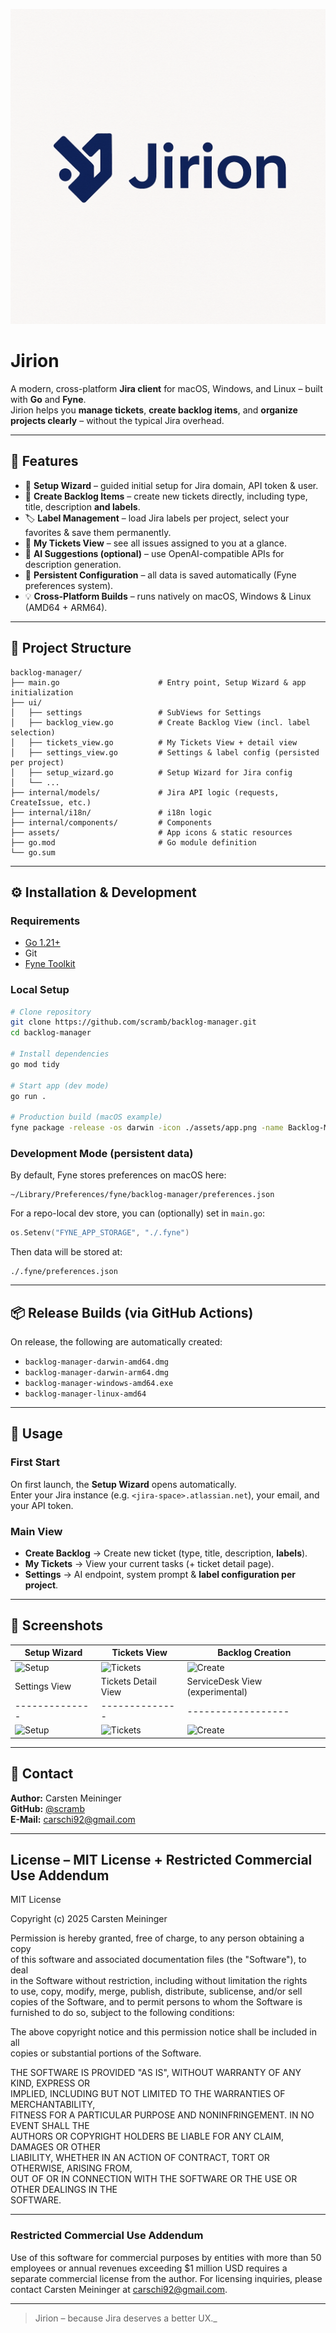 <p align="center">
  <img src="https://github.com/scramb/Jirion/blob/main/assets/logo.png?raw=true" alt="Jirion Logo"/>
</p>

# Jirion

A modern, cross-platform **Jira client** for macOS, Windows, and Linux – built with **Go** and **Fyne**.  
Jirion helps you **manage tickets**, **create backlog items**, and **organize projects clearly** – without the typical Jira overhead.

---

## 🚀 Features

- 🧙 **Setup Wizard** – guided initial setup for Jira domain, API token & user.
- 🧱 **Create Backlog Items** – create new tickets directly, including type, title, description **and labels**.
- 🏷️ **Label Management** – load Jira labels per project, select your favorites & save them permanently.
- 🔄 **My Tickets View** – see all issues assigned to you at a glance.
- 🤖 **AI Suggestions (optional)** – use OpenAI-compatible APIs for description generation.
- 💾 **Persistent Configuration** – all data is saved automatically (Fyne preferences system).
- 💡 **Cross-Platform Builds** – runs natively on macOS, Windows & Linux (AMD64 + ARM64).

---

## 🧩 Project Structure

```
backlog-manager/
├── main.go                      # Entry point, Setup Wizard & app initialization
├── ui/
│   ├── settings                 # SubViews for Settings
│   ├── backlog_view.go          # Create Backlog View (incl. label selection)
│   ├── tickets_view.go          # My Tickets View + detail view
│   ├── settings_view.go         # Settings & label config (persisted per project)
│   ├── setup_wizard.go          # Setup Wizard for Jira config
│   └── ...
├── internal/models/             # Jira API logic (requests, CreateIssue, etc.)
├── internal/i18n/               # i18n logic
├── internal/components/         # Components 
├── assets/                      # App icons & static resources
├── go.mod                       # Go module definition
└── go.sum
```

---

## ⚙️ Installation & Development

### Requirements
- [Go 1.21+](https://go.dev/dl/)
- Git
- [Fyne Toolkit](https://developer.fyne.io/)

### Local Setup
```bash
# Clone repository
git clone https://github.com/scramb/backlog-manager.git
cd backlog-manager

# Install dependencies
go mod tidy

# Start app (dev mode)
go run .

# Production build (macOS example)
fyne package -release -os darwin -icon ./assets/app.png -name Backlog-Manager -app-id com.scramb.backlog-manager
```

### Development Mode (persistent data)
By default, Fyne stores preferences on macOS here:
```
~/Library/Preferences/fyne/backlog-manager/preferences.json
```
For a repo-local dev store, you can (optionally) set in `main.go`:
```go
os.Setenv("FYNE_APP_STORAGE", "./.fyne")
```
Then data will be stored at:
```
./.fyne/preferences.json
```

---

## 📦 Release Builds (via GitHub Actions)

On release, the following are automatically created:
- `backlog-manager-darwin-amd64.dmg`
- `backlog-manager-darwin-arm64.dmg`
- `backlog-manager-windows-amd64.exe`
- `backlog-manager-linux-amd64`

---

## 🧠 Usage

### First Start
On first launch, the **Setup Wizard** opens automatically.  
Enter your Jira instance (e.g. `<jira-space>.atlassian.net`), your email, and your API token.

### Main View
- **Create Backlog** → Create new ticket (type, title, description, **labels**).
- **My Tickets** → View your current tasks (+ ticket detail page).
- **Settings** → AI endpoint, system prompt & **label configuration per project**.

---

## 📸 Screenshots 

| Setup Wizard | Tickets View | Backlog Creation |
|--------------|--------------|------------------|
| ![Setup](https://i.ibb.co/FkmzzM8G/Bildschirmfoto-2025-10-24-um-23-32-05.png) | ![Tickets](https://i.ibb.co/Yn9GD2t/Bildschirmfoto-2025-10-24-um-23-21-35.png) | ![Create](https://i.ibb.co/q3sZ5S2H/Bildschirmfoto-2025-10-24-um-23-21-29.png) |
| Settings View | Tickets Detail View | ServiceDesk View (experimental) |
|--------------|--------------|------------------|
| ![Setup](https://i.ibb.co/spcTn9xp/Bildschirmfoto-2025-10-31-um-08-09-55.png) | ![Tickets](https://i.ibb.co/WpDQzy9y/Bildschirmfoto-2025-10-31-um-08-12-00.png) | ![Create](https://i.ibb.co/tTT6MHVM/Bildschirmfoto-2025-10-31-um-08-09-17.png) |
---

## 💬 Contact

**Author:** Carsten Meininger  
**GitHub:** [@scramb](https://github.com/scramb)  
**E-Mail:** carschi92@gmail.com

---

## License – MIT License + Restricted Commercial Use Addendum

MIT License

Copyright (c) 2025 Carsten Meininger

Permission is hereby granted, free of charge, to any person obtaining a copy  
of this software and associated documentation files (the "Software"), to deal  
in the Software without restriction, including without limitation the rights  
to use, copy, modify, merge, publish, distribute, sublicense, and/or sell  
copies of the Software, and to permit persons to whom the Software is  
furnished to do so, subject to the following conditions:

The above copyright notice and this permission notice shall be included in all  
copies or substantial portions of the Software.

THE SOFTWARE IS PROVIDED "AS IS", WITHOUT WARRANTY OF ANY KIND, EXPRESS OR  
IMPLIED, INCLUDING BUT NOT LIMITED TO THE WARRANTIES OF MERCHANTABILITY,  
FITNESS FOR A PARTICULAR PURPOSE AND NONINFRINGEMENT. IN NO EVENT SHALL THE  
AUTHORS OR COPYRIGHT HOLDERS BE LIABLE FOR ANY CLAIM, DAMAGES OR OTHER  
LIABILITY, WHETHER IN AN ACTION OF CONTRACT, TORT OR OTHERWISE, ARISING FROM,  
OUT OF OR IN CONNECTION WITH THE SOFTWARE OR THE USE OR OTHER DEALINGS IN THE  
SOFTWARE.

---

### Restricted Commercial Use Addendum

Use of this software for commercial purposes by entities with more than 50 employees or annual revenues exceeding $1 million USD requires a separate commercial license from the author. For licensing inquiries, please contact Carsten Meininger at carschi92@gmail.com.

---

> Jirion – because Jira deserves a better UX._

